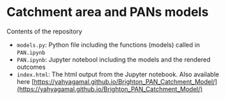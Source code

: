 # Catchment area and PANs models

Contents of the repository
- `models.py`: Python file including the functions (models) called in `PAN.ipynb`
- `PAN.ipynb`: Jupyter notebool including the models and the rendered outcomes
- `index.html`: The html output from the Jupyter notebook. Also available here [https://yahyagamal.github.io/Brighton_PAN_Catchment_Model/](https://yahyagamal.github.io/Brighton_PAN_Catchment_Model/)